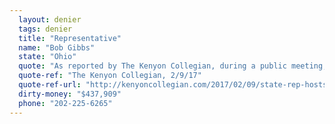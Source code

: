 ```yaml
---
  layout: denier
  tags: denier
  title: "Representative"
  name: "Bob Gibbs"
  state: "Ohio"
  quote: "As reported by The Kenyon Collegian, during a public meeting, Rep. Gibbs told a group of residents \"that he did not believe there is a scientific consensus on whether or not humans affect the climate, which caused an uproar among the attendees.\""
  quote-ref: "The Kenyon Collegian, 2/9/17"
  quote-ref-url: "http://kenyoncollegian.com/2017/02/09/state-rep-hosts-meeting-on-aca-climate/"
  dirty-money: "$437,909"
  phone: "202-225-6265"
---
```

